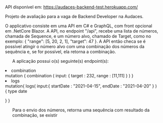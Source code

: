 API disponível em: https://audaces-backend-test.herokuapp.com/

Projeto de avaliação para a vaga de Backend Developer na Audaces.

O applicativo consiste em uma API em C# e GraphQL, com front opcional em .NetCore Blazor.
A API, no endpoint "/api", recebe uma lista de números, chamada de Sequence, e um número alvo, chamado de Target, 
como no exemplo: { "range": [5, 20, 2, 1], "target": 47 }. A API então checa se é possível atingir o número alvo com uma combinação dos números da sequência e, se for possível, ela retorna a combinação.

<ul>A aplicação possui o(s) seguinte(s) endpoint(s):</ul>
 <li>combination</li>
mutation 
{
  combination
  (
    input:
    {
      target : 232,
      range : [11,111]
    }
  )
}
<li>logs</li>
mutation{
  logs(
    input:{
      startDate :  "2021-04-15",
      endDate :  "2021-04-20"
    }
  )
  {
    type
    date
    
  }
}

<ul>Para o envio dos números, retorna uma sequência com resultado da combinação, se existir</ul>